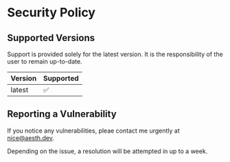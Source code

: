 # Security Policy

## Supported Versions

Support is provided solely for the latest version.
It is the responsibility of the user to remain up-to-date.

| Version  | Supported          |
| -------  | ------------------ |
| latest   | :white_check_mark: |

## Reporting a Vulnerability

If you notice any vulnerabilities, pleae contact me urgently at nice@aesth.dev.

Depending on the issue, a resolution will be attempted in up to a week.
